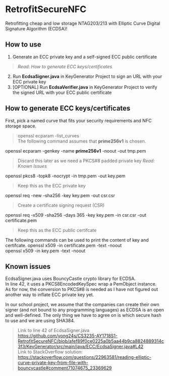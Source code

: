 # RetrofitSecureNFC

Retrofitting cheap and low storage NTAG203/213 with Elliptic Curve Digital Signature Algorithm (ECDSA)!

## How to use

1. Generate an ECC private key and a self-signed ECC public certificate <br/>
> *Read: How to generate ECC keys/certificates*
2. Run **EcdsaSigner.java** in KeyGenerator Project to sign an URL with your ECC private key <br/>
3. [OPTIONAL] Run **EcdsaVerifier.java** in KeyGenerator Project to verify the signed URL with your ECC public certificate <br/>

## How to generate ECC keys/certificates

First, pick a named curve that fits your security requirements and NFC storage space. <br/>
> openssl ecparam -list_curves <br/>
> The following command assumes that **prime256v1** is chosen. <br/>

openssl ecparam -genkey -name **prime256v1** -noout -out tmp.pem  <br/>
> Discard this later as we need a PKCS#8 padded private key *Read: Known Issues*<br/>

openssl pkcs8 -topk8 -nocrypt -in tmp.pem -out key.pem  <br/>
> Keep this as the ECC private key <br/>

openssl req -new -sha256 -key key.pem -out csr.csr <br/>
> Create a certificate signing request (CSR) <br/>

openssl req -x509 -sha256 -days 365 -key key.pem -in csr.csr -out certificate.pem  <br/>
> Keep this as the ECC public certifcate <br/>

The following commands can be used to print the content of key and certifcate.
openssl x509 -in certificate.pem -text -noout  <br/>
openssl x509 -in key.pem -text -noout  <br/>

## Known issues

EcdsaSigner.java uses BouncyCastle crypto library for ECDSA. <br/>
In line 42, it uses a PKCS8EncodedKeySpec wrap a PemObject instance. <br/>
As for now, the conversion to PKCS#8 is needed as I have not figured out another way to inflate ECC private key yet. <br/>

In our school project, we assume that the companies can create their own signer (and not bound to any programming languages) as ECDSA is an open and well-defined. The only thing we have to agree on is which secure hash to use and we are using SHA384.

> Link to line 42 of EcdsaSigner.java <br/> https://github.com/yong24s/CS3235-AY1718S1-RetrofitSecureNFC/blob/afef89f0ce0225a0b5aa44b9ca8824889314c3f3/KeyGenerator/src/main/java/ECC/EcdsaSigner.java#L42 <br/>
> Link to StackOverflow solution: https://stackoverflow.com/questions/22963581/reading-elliptic-curve-private-key-from-file-with-bouncycastle#comment71074675_23369629
